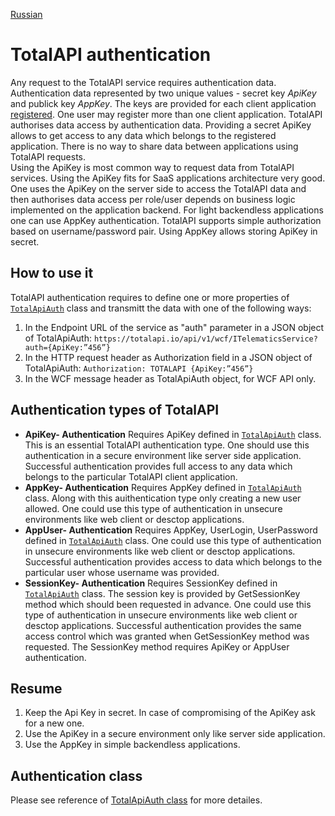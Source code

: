[Russian](./ru/auth.md)

TotalAPI authentication
==========================
Any request to the TotalAPI service requires authentication data. Authentication data represented  by two unique values - secret key *ApiKey* and publick key *AppKey*. The keys are provided for each client application [registered](http://welcome.totalapi.io). One user may register more than one client application. 
TotalAPI authorises data access by authentication data.  Providing a secret ApiKey allows to get access to any data which belongs to the registered application. There is no way to share data between applications using TotalAPI requests.  
Using the ApiKey is most common way to request data from TotalAPI services. Using the ApiKey fits for SaaS applications architecture very good. One uses the ApiKey on the server side to access the TotalAPI data and then authorises data access per role/user depends on business logic implemented on the application backend. 
For light backendless applications one can use AppKey authentication. TotalAPI supports simple authorization based on username/password pair.  Using AppKey allows storing ApiKey in secret.

How to use it
-------------------------------------------------------
TotalAPI authentication requires to define one or more properties of [`TotalApiAuth`](http://apiref.totalapi.io) class and transmitt the data with one of the following ways:
 1. In the Endpoint URL of the service as "auth" parameter in a JSON object of TotalApiAuth:
`https://totalapi.io/api/v1/wcf/ITelematicsService?auth={ApiKey:”456”}`
 1. In the HTTP request header as Authorization field  in a JSON object of TotalApiAuth:
`Authorization: TOTALAPI {ApiKey:”456”}`
 1. In the WCF message header as TotalApiAuth object, for WCF API only.

Authentication types of TotalAPI
-----------------------------------------------------------
- **ApiKey- Authentication**
Requires ApiKey defined in [`TotalApiAuth`](http://apiref.totalapi.io) class.  This is an essential TotalAPI authentication type. One should use this authentication in a secure environment like server side application. Successful authentication provides full access to any data which belongs to the particular TotalAPI client application.
- **AppKey- Authentication**
Requires AppKey defined in [`TotalApiAuth`](http://apiref.totalapi.io) class. Along with this auithentication type only creating a new user allowed. One could use this type of authentication in unsecure environments like web client or desctop applications.
- **AppUser- Authentication**
Requires AppKey, UserLogin, UserPassword defined in [`TotalApiAuth`](http://apiref.totalapi.io) class. One could use this type of authentication in unsecure environments like web client or desctop applications. Successful authentication provides access to data which belongs to the particular user whose username was provided.
- **SessionKey- Authentication**
Requires SessionKey defined in [`TotalApiAuth`](http://apiref.totalapi.io) class. The session key is provided by GetSessionKey method which should been requested in advance. One could use this type of authentication in unsecure environments like web client or desctop applications. Successful authentication provides the same access control which was granted when GetSessionKey method was requested. The SessionKey method requires ApiKey or AppUser authentication.

Resume
-------------------------------------------------------------------------------
1. Keep the Api Key in secret. In case of compromising of the ApiKey ask for a new one.
1. Use the ApiKey in a secure environment only like server side application.
1. Use the AppKey in simple backendless applications.

Authentication class
--------------------------------------------------
Please see reference of [TotalApiAuth class](http://apiref.totalapi.io) for more detailes.